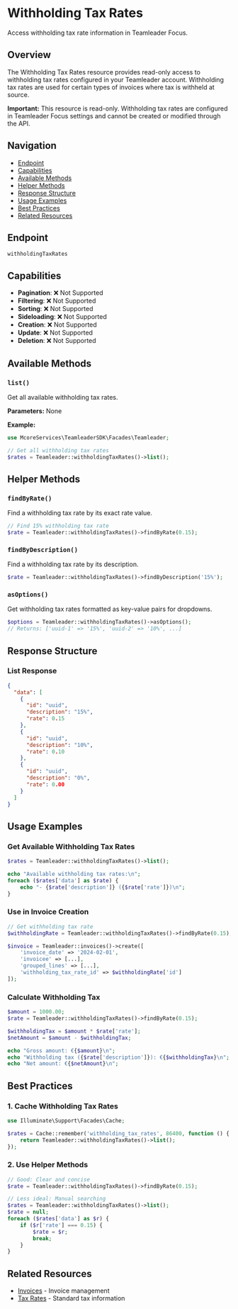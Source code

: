 # Withholding Tax Rates

Access withholding tax rate information in Teamleader Focus.

## Overview

The Withholding Tax Rates resource provides read-only access to withholding tax rates configured in your Teamleader account. Withholding tax rates are used for certain types of invoices where tax is withheld at source.

**Important:** This resource is read-only. Withholding tax rates are configured in Teamleader Focus settings and cannot be created or modified through the API.

## Navigation

- [Endpoint](#endpoint)
- [Capabilities](#capabilities)
- [Available Methods](#available-methods)
- [Helper Methods](#helper-methods)
- [Response Structure](#response-structure)
- [Usage Examples](#usage-examples)
- [Best Practices](#best-practices)
- [Related Resources](#related-resources)

## Endpoint

`withholdingTaxRates`

## Capabilities

- **Pagination**: ❌ Not Supported
- **Filtering**: ❌ Not Supported
- **Sorting**: ❌ Not Supported
- **Sideloading**: ❌ Not Supported
- **Creation**: ❌ Not Supported
- **Update**: ❌ Not Supported
- **Deletion**: ❌ Not Supported

## Available Methods

### `list()`

Get all available withholding tax rates.

**Parameters:** None

**Example:**
```php
use McoreServices\TeamleaderSDK\Facades\Teamleader;

// Get all withholding tax rates
$rates = Teamleader::withholdingTaxRates()->list();
```

## Helper Methods

### `findByRate()`

Find a withholding tax rate by its exact rate value.

```php
// Find 15% withholding tax rate
$rate = Teamleader::withholdingTaxRates()->findByRate(0.15);
```

### `findByDescription()`

Find a withholding tax rate by its description.

```php
$rate = Teamleader::withholdingTaxRates()->findByDescription('15%');
```

### `asOptions()`

Get withholding tax rates formatted as key-value pairs for dropdowns.

```php
$options = Teamleader::withholdingTaxRates()->asOptions();
// Returns: ['uuid-1' => '15%', 'uuid-2' => '10%', ...]
```

## Response Structure

### List Response

```json
{
  "data": [
    {
      "id": "uuid",
      "description": "15%",
      "rate": 0.15
    },
    {
      "id": "uuid",
      "description": "10%",
      "rate": 0.10
    },
    {
      "id": "uuid",
      "description": "0%",
      "rate": 0.00
    }
  ]
}
```

## Usage Examples

### Get Available Withholding Tax Rates

```php
$rates = Teamleader::withholdingTaxRates()->list();

echo "Available withholding tax rates:\n";
foreach ($rates['data'] as $rate) {
    echo "- {$rate['description']} ({$rate['rate']})\n";
}
```

### Use in Invoice Creation

```php
// Get withholding tax rate
$withholdingRate = Teamleader::withholdingTaxRates()->findByRate(0.15);

$invoice = Teamleader::invoices()->create([
    'invoice_date' => '2024-02-01',
    'invoicee' => [...],
    'grouped_lines' => [...],
    'withholding_tax_rate_id' => $withholdingRate['id']
]);
```

### Calculate Withholding Tax

```php
$amount = 1000.00;
$rate = Teamleader::withholdingTaxRates()->findByRate(0.15);

$withholdingTax = $amount * $rate['rate'];
$netAmount = $amount - $withholdingTax;

echo "Gross amount: €{$amount}\n";
echo "Withholding tax ({$rate['description']}): €{$withholdingTax}\n";
echo "Net amount: €{$netAmount}\n";
```

## Best Practices

### 1. Cache Withholding Tax Rates

```php
use Illuminate\Support\Facades\Cache;

$rates = Cache::remember('withholding_tax_rates', 86400, function () {
    return Teamleader::withholdingTaxRates()->list();
});
```

### 2. Use Helper Methods

```php
// Good: Clear and concise
$rate = Teamleader::withholdingTaxRates()->findByRate(0.15);

// Less ideal: Manual searching
$rates = Teamleader::withholdingTaxRates()->list();
$rate = null;
foreach ($rates['data'] as $r) {
    if ($r['rate'] === 0.15) {
        $rate = $r;
        break;
    }
}
```

## Related Resources

- [Invoices](invoices.md) - Invoice management
- [Tax Rates](tax-rates.md) - Standard tax information
